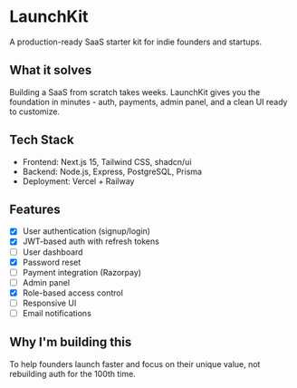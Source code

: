 # LaunchKit

A production-ready SaaS starter kit for indie founders and startups.

## What it solves
Building a SaaS from scratch takes weeks. LaunchKit gives you the foundation in minutes - auth, payments, admin panel, and a clean UI ready to customize.

## Tech Stack
- Frontend: Next.js 15, Tailwind CSS, shadcn/ui
- Backend: Node.js, Express, PostgreSQL, Prisma
- Deployment: Vercel + Railway

## Features
- [x] User authentication (signup/login)
- [x] JWT-based auth with refresh tokens
- [ ] User dashboard
- [x] Password reset
- [ ] Payment integration (Razorpay)
- [ ] Admin panel
- [x] Role-based access control
- [ ] Responsive UI
- [ ] Email notifications

## Why I'm building this
To help founders launch faster and focus on their unique value, not rebuilding auth for the 100th time.